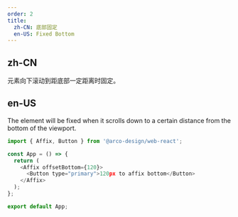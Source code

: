 ```yaml
---
order: 2
title:
  zh-CN: 底部固定
  en-US: Fixed Bottom
---
```


## zh-CN

元素向下滚动到距底部一定距离时固定。

## en-US

The element will be fixed when it scrolls down to a certain distance from the bottom of the viewport.

```js
import { Affix, Button } from '@arco-design/web-react';

const App = () => {
  return (
    <Affix offsetBottom={120}>
      <Button type="primary">120px to affix bottom</Button>
    </Affix>
  );
};

export default App;
```
